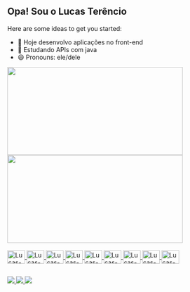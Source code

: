 ## Opa! Sou o Lucas Terêncio

Here are some ideas to get you started:

- 🔭 Hoje desenvolvo aplicações no front-end 
- 🌱 Estudando APIs com java
- 😄 Pronouns: ele/dele

<div style="display: flex">
  <a href="https://github.com/lucasterencio"/>
  <img height="200em" width="400em" src="https://github-readme-stats.vercel.app/api?username=lucasterencio&show_icons=true&theme=dark"/>
  <img height="200em" width="400em" src="https://github-readme-stats.vercel.app/api/top-langs/?username=lucasterencio"/>
</div>

<div style="display: inline_block"><br>
  <img align="center" alt="Lucas-Js" height="30" width="40" src="https://cdn.jsdelivr.net/gh/devicons/devicon@latest/icons/javascript/javascript-original.svg" />
  <img align="center" alt="Lucas-Html" height="30" width="40" src="https://cdn.jsdelivr.net/gh/devicons/devicon@latest/icons/html5/html5-original.svg" />
  <img align="center" alt="Lucas-CSS" height="30" width="40" src="https://cdn.jsdelivr.net/gh/devicons/devicon@latest/icons/css3/css3-original.svg" />
  <img align="center" alt="Lucas-Tailwindcss" height="30" width="40" src="https://cdn.jsdelivr.net/gh/devicons/devicon@latest/icons/tailwindcss/tailwindcss-original.svg" />
  <img align="center" alt="Lucas-Python" height="30" width="40" src="https://cdn.jsdelivr.net/gh/devicons/devicon@latest/icons/python/python-original.svg" />
  <img align="center" alt="Lucas-Java" height="30" width="40" src="https://cdn.jsdelivr.net/gh/devicons/devicon@latest/icons/java/java-original.svg" />
  <img align="center" alt="Lucas-Springboot" height="30" width="40" src="https://cdn.jsdelivr.net/gh/devicons/devicon@latest/icons/spring/spring-original.svg" />
  <img align="center" alt="Lucas-Mysql" height="30" width="40" src="https://cdn.jsdelivr.net/gh/devicons/devicon@latest/icons/mysql/mysql-original.svg" />
  <img align="center" alt="Lucas-Git" height="30" width="40" src="https://cdn.jsdelivr.net/gh/devicons/devicon@latest/icons/git/git-original.svg" />
</div>

##

<div>
  <a href="https://www.linkedin.com/in/lucas-ter%C3%AAncio-ab7a3b286/" target="_blank"> <img src="https://img.shields.io/badge/LinkedIn-0077B5?style=for-the-badge&logo=linkedin&logoColor=white" target="_blank"/> </a>
  <a href="https://www.instagram.com/lucasnascimento_15/?next=%2F" target="_blank"> <img src="https://img.shields.io/badge/Instagram-E4405F?style=for-the-badge&logo=instagram&logoColor=white " target="_blank"/> </a>
  <a href="lucas.tnsantos@upe.br" target="_blank"> <img src="https://img.shields.io/badge/Gmail-D14836?style=for-the-badge&logo=gmail&logoColor=white" target="_blank"/> </a>
</div>
